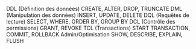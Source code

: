 DDL (Définition des données)	CREATE, ALTER, DROP, TRUNCATE
DML (Manipulation des données)	INSERT, UPDATE, DELETE
DQL (Requêtes de lecture)	SELECT, WHERE, ORDER BY, GROUP BY
DCL (Contrôle des permissions)	GRANT, REVOKE
TCL (Transactions)	START TRANSACTION, COMMIT, ROLLBACK
Admin/Optimisation	SHOW, DESCRIBE, EXPLAIN, FLUSH